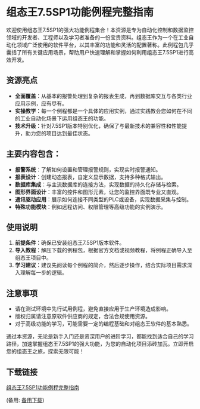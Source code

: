 # 组态王7.5SP1功能例程完整指南

欢迎使用组态王7.5SP1的强大功能例程集合！本资源是专为自动化控制和数据监控领域的开发者、工程师以及学习者准备的一份宝贵资料。组态王作为一个在工业自动化领域广泛使用的软件平台，以其丰富的功能和灵活的配置著称。此例程包几乎囊括了所有关键应用场景，帮助用户快速理解和掌握如何利用组态王7.5SP1进行高效开发。

## 资源亮点

- **全面覆盖**：从基本的报警处理到复杂的报表生成，再到数据库交互与各类行业应用示例，应有尽有。
- **实操教学**：每一个例程都是一个具体的应用实例，通过实践教会您如何在不同的工业自动化场景下运用组态王的功能。
- **技术升级**：针对7.5SP1版本特别优化，确保了与最新技术的兼容性和性能提升，助力您的项目达到最佳状态。
  
## 主要内容包含：

- **报警系统**：了解如何设置和管理报警规则，实现实时报警通知。
- **报表设计**：创建动态报表，自定义显示数据，支持多种格式输出。
- **数据库集成**：与主流数据库的连接方法，实现数据的持久化存储与检索。
- **图形界面设计**：丰富的控件和图形元素，让您的监控界面既专业又直观。
- **通讯驱动应用**：展示如何连接不同类型的PLC或设备，实现数据采集与控制。
- **特殊功能模块**：例如远程访问、权限管理等高级功能的实例演示。

## 使用说明

1. **前提条件**：确保已安装组态王7.5SP1版本软件。
2. **导入教程**：解压下载的例程包，根据官方文档或视频教程，将例程正确导入至组态王项目中。
3. **学习建议**：建议先阅读每个例程的简介，然后逐步操作，结合实际项目需求深入理解每一步的逻辑。

## 注意事项

- 请在测试环境中先行试用例程，避免直接应用于生产环境造成影响。
- 版权归属请注意原软件供应商的规定，合法合规使用资源。
- 对于高级功能的学习，可能需要一定的编程基础和对组态王软件的基本熟悉。

通过本资源，无论是新手入门还是资深用户的进阶学习，都能找到适合自己的学习路径，加速掌握组态王7.5SP1的强大功能，为您的自动化项目添砖加瓦。立即开启您的组态王之旅，探索无限可能！

## 下载链接
[组态王7.5SP1功能例程完整指南](https://pan.quark.cn/s/94d90a806614) 

(备用: [备用下载](https://pan.baidu.com/s/1SQA2ulpIaW4D1132_amU0g?pwd=75vk))

